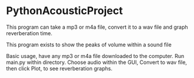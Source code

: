 # PythonAcousticProject

This program can take a mp3 or m4a file, convert it to a wav file and graph reverberation time.

This program exists to show the peaks of volume within a sound file

Basic usage, have any mp3 or m4a file downloaded to the computer.
Run main.py within directory. Choose audio within the GUI, Convert to wav file, then click Plot, to see reverberation graphs.
